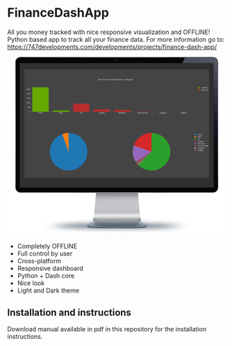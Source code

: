 # FinanceDashApp
All you money tracked with nice responsive visualization and OFFLINE!
Python based app to track all your finance data.
For more information go to: https://747developments.com/developments/projects/finance-dash-app/

![Alt text](pictures/_logo.png?raw=true "Screen")

* Completely OFFLINE
* Full control by user
* Cross-platform
* Responsive dashboard
* Python + Dash core
* Nice look
* Light and Dark theme

## Installation and instructions
Download manual available in pdf in this repository for the installation instructions.
